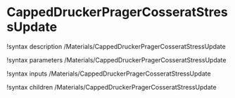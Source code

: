 <!-- MOOSE Documentation Stub: Remove this when content is added. -->

# CappedDruckerPragerCosseratStressUpdate
!syntax description /Materials/CappedDruckerPragerCosseratStressUpdate

!syntax parameters /Materials/CappedDruckerPragerCosseratStressUpdate

!syntax inputs /Materials/CappedDruckerPragerCosseratStressUpdate

!syntax children /Materials/CappedDruckerPragerCosseratStressUpdate
